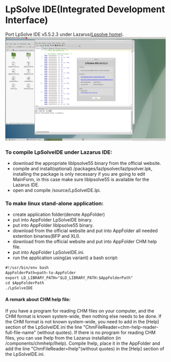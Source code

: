# LpSolve IDE(Integrated Development Interface)
Port LpSolve IDE v5.5.2.3 under Lazarus([Lpsolve home](https://sourceforge.net/projects/lpsolve/)).
![LPSolve IDE on Ubuntu-MATE](https://github.com/avk959/LazLpSolveIDE/blob/master/LpSolveIDE-gtk-2.png)
### To compile LpSolveIDE under Lazarus IDE:
 - download the appropriate liblpsolve55 binary from the official website.
 - compile and install(optional) /packages/lazlpsolver/lazlpsolver.lpk,
   installing the package is only necessary if you are going to edit MainForm,
   in this case make sure liblpsolve55 is available for the Lazarus IDE. 
 - open and compile /source/LpSolveIDE.lpi.
### To make linux stand-alone application:
 - create application folder(denote AppFolder)
 - put into AppFolder LpSolveIDE binary.
 - put into AppFolder liblpsolve55 binary.
 - download from the official website and put into AppFolder all needed extention binaries(BFP and XLI).
 - download from the official website and put into AppFolder CHM help file.  
 - put into AppFolder LpSolveIDE.ini.
 - run the application using(as variant) a bash script:
```
#!/usr/bin/env bash
AppFolderPath=path-to-AppFolder
export LD_LIBRARY_PATH="$LD_LIBRARY_PATH:$AppFolderPath"
cd $AppFolderPath
./LpSolveIDE 
```
#### A remark about CHM help file:
If you have a program for reading CHM files on your computer, 
and the CHM format is known system-wide, then nothing else needs to be done.
If the CHM format is not known system-wide, 
you need to add in the [Help] section of the LpSolveIDE.ini the line 
"ChmFileReader=chm-help-reader-full-file-name" (without quotes).
If there is no program for reading CHM files,
you can use lhelp from the Lazarus installation (in /components/chmhelp/lhelp).
Compile lhelp, place it in the AppFolder and add the line "ChmFileReader=lhelp"(without quotes) 
in the [Help] section of the LpSolveIDE.ini.

 